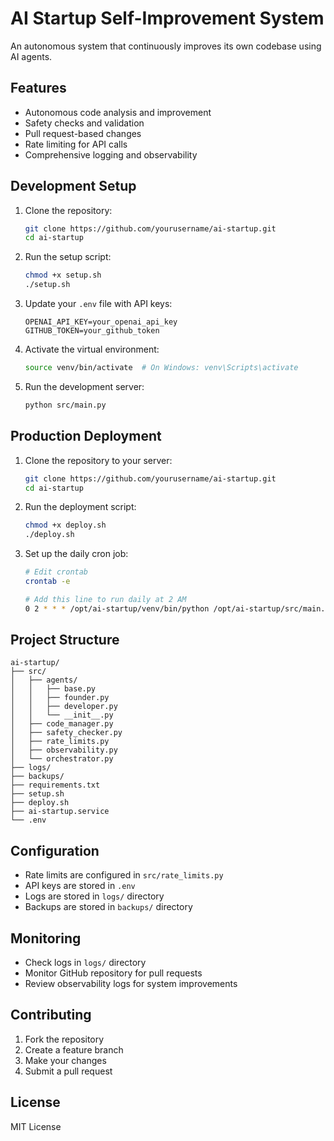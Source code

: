 # AI Startup Self-Improvement System

An autonomous system that continuously improves its own codebase using AI agents.

## Features

- Autonomous code analysis and improvement
- Safety checks and validation
- Pull request-based changes
- Rate limiting for API calls
- Comprehensive logging and observability

## Development Setup

1. Clone the repository:
   ```bash
   git clone https://github.com/yourusername/ai-startup.git
   cd ai-startup
   ```

2. Run the setup script:
   ```bash
   chmod +x setup.sh
   ./setup.sh
   ```

3. Update your `.env` file with API keys:
   ```
   OPENAI_API_KEY=your_openai_api_key
   GITHUB_TOKEN=your_github_token
   ```

4. Activate the virtual environment:
   ```bash
   source venv/bin/activate  # On Windows: venv\Scripts\activate
   ```

5. Run the development server:
   ```bash
   python src/main.py
   ```

## Production Deployment

1. Clone the repository to your server:
   ```bash
   git clone https://github.com/yourusername/ai-startup.git
   cd ai-startup
   ```

2. Run the deployment script:
   ```bash
   chmod +x deploy.sh
   ./deploy.sh
   ```

3. Set up the daily cron job:
   ```bash
   # Edit crontab
   crontab -e
   
   # Add this line to run daily at 2 AM
   0 2 * * * /opt/ai-startup/venv/bin/python /opt/ai-startup/src/main.py >> /opt/ai-startup/logs/cron.log 2>&1
   ```

## Project Structure

```
ai-startup/
├── src/
│   ├── agents/
│   │   ├── base.py
│   │   ├── founder.py
│   │   ├── developer.py
│   │   └── __init__.py
│   ├── code_manager.py
│   ├── safety_checker.py
│   ├── rate_limits.py
│   ├── observability.py
│   └── orchestrator.py
├── logs/
├── backups/
├── requirements.txt
├── setup.sh
├── deploy.sh
├── ai-startup.service
└── .env
```

## Configuration

- Rate limits are configured in `src/rate_limits.py`
- API keys are stored in `.env`
- Logs are stored in `logs/` directory
- Backups are stored in `backups/` directory

## Monitoring

- Check logs in `logs/` directory
- Monitor GitHub repository for pull requests
- Review observability logs for system improvements

## Contributing

1. Fork the repository
2. Create a feature branch
3. Make your changes
4. Submit a pull request

## License

MIT License 